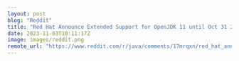 ```yaml
---
layout: post
blog: "Reddit"
title: "Red Hat Announce Extended Support for OpenJDK 11 until Oct 31 2027"
date: 2023-11-03T10:11:17Z
image: images/reddit.png
remote_url: "https://www.reddit.com/r/java/comments/17mrqxn/red_hat_announce_extended_support_for_openjdk_11/"
---
```

